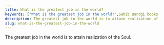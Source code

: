 ```yaml
---
title: What is the greatest job in the world?
keywords: ["What is the greatest job in the world?",Sahib Bandgi books,]
description: The greatest job in the world is to attain realization of the Soul.
slug: what-is-the-greatest-job-in-the-world
---
```


The greatest job in the world is to attain realization of the Soul.


  